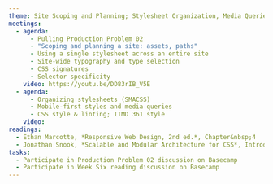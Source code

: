 ```yaml
---
theme: Site Scoping and Planning; Stylesheet Organization, Media Queries
meetings:
  - agenda:
      - Pulling Production Problem 02
      - "Scoping and planning a site: assets, paths"
      - Using a single stylesheet across an entire site
      - Site-wide typography and type selection
      - CSS signatures
      - Selector specificity
    video: https://youtu.be/DD83rIB_V5E
  - agenda:
      - Organizing stylesheets (SMACSS)    
      - Mobile-first styles and media queries
      - CSS style & linting; ITMD 361 style
    video:
readings:
  - Ethan Marcotte, *Responsive Web Design, 2nd ed.*, Chapter&nbsp;4
  - Jonathan Snook, *Scalable and Modular Architecture for CSS*, Introduction; Chapters&nbsp;3–4
tasks:
  - Participate in Production Problem 02 discussion on Basecamp
  - Participate in Week Six reading discussion on Basecamp
---
```

